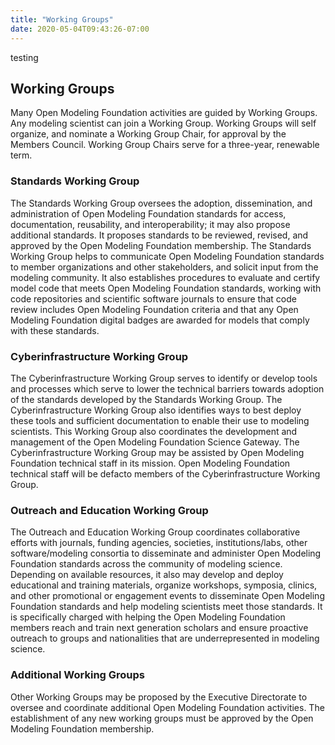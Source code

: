 ```yaml
---
title: "Working Groups"
date: 2020-05-04T09:43:26-07:00
---
```


testing

## Working Groups

Many Open Modeling Foundation activities are guided by Working Groups. Any modeling scientist can join a Working Group. Working Groups will self organize, and nominate a Working Group Chair, for approval by the Members Council. Working Group Chairs serve for a three-year, renewable term.

### Standards Working Group

The Standards Working Group oversees the adoption, dissemination, and administration of Open Modeling Foundation standards for access, documentation, reusability, and interoperability; it may also propose additional standards. It proposes standards to be reviewed, revised, and approved by the Open Modeling Foundation membership. The Standards Working Group helps to communicate Open Modeling Foundation standards to member organizations and other stakeholders, and solicit input from the modeling community. It also establishes procedures to evaluate and certify model code that meets Open Modeling Foundation standards, working with code repositories and scientific software journals to ensure that code review includes Open Modeling Foundation criteria and that any Open Modeling Foundation digital badges are awarded for models that comply with these standards.

### Cyberinfrastructure Working Group

The Cyberinfrastructure Working Group serves to identify or develop tools and processes which serve to lower the technical barriers towards adoption of the standards developed by the Standards Working Group. The Cyberinfrastructure Working Group also identifies ways to best deploy these tools and sufficient documentation to enable their use to modeling scientists. This Working Group also coordinates the development and management of the Open Modeling Foundation Science Gateway. The Cyberinfrastructure Working Group may be assisted by Open Modeling Foundation technical staff in its mission. Open Modeling Foundation technical staff will be defacto members of the Cyberinfrastructure Working Group.

### Outreach and Education Working Group

The Outreach and Education Working Group coordinates collaborative efforts with journals, funding agencies, societies, institutions/labs, other software/modeling consortia to disseminate and administer Open Modeling Foundation standards across the community of modeling science. Depending on available resources, it also may develop and deploy educational and training materials, organize workshops, symposia, clinics, and other promotional or engagement events to disseminate Open Modeling Foundation standards and help modeling scientists meet those standards. It is specifically charged with helping the Open Modeling Foundation members reach and train next generation scholars and ensure proactive outreach to groups and nationalities that are underrepresented in modeling science.

### Additional Working Groups

Other Working Groups may be proposed by the Executive Directorate to oversee and coordinate additional Open Modeling Foundation activities. The establishment of any new working groups must be approved by the Open Modeling Foundation membership.

